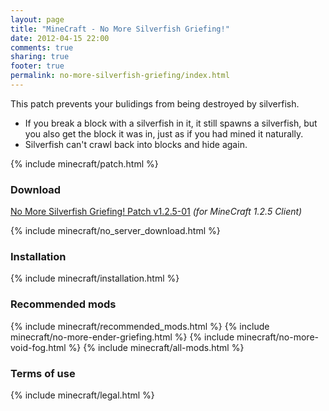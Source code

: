```yaml
---
layout: page
title: "MineCraft - No More Silverfish Griefing!"
date: 2012-04-15 22:00
comments: true
sharing: true
footer: true
permalink: no-more-silverfish-griefing/index.html
---
```


This patch prevents your bulidings from being destroyed by silverfish.

* If you break a block with a silverfish in it, it still spawns a silverfish, but you also get the block it was in, just as if you had mined it naturally.
* Silverfish can't crawl back into blocks and hide again.

{% include minecraft/patch.html %}

### Download
[No More Silverfish Griefing! Patch v1.2.5-01](https://github.com/downloads/IQAndreas/Minecraft-Mods-and-Patches/no-more-silverfish-griefing-v1.2.5-01.zip) _(for MineCraft 1.2.5 Client)_

{% include minecraft/no_server_download.html %}

### Installation
{% include minecraft/installation.html %}

### Recommended mods
{% include minecraft/recommended_mods.html %}
{% include minecraft/no-more-ender-griefing.html %}
{% include minecraft/no-more-void-fog.html %}
{% include minecraft/all-mods.html %}

### Terms of use
{% include minecraft/legal.html %}

